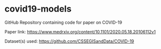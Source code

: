 # covid19-models

GitHub Repository containing code for paper on COVID-19

Paper link: https://www.medrxiv.org/content/10.1101/2020.05.18.20106112v1

Dataset(s) used: https://github.com/CSSEGISandData/COVID-19
